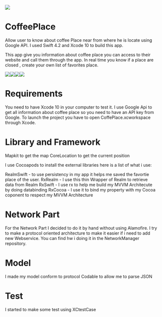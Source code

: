 
![](Images/cup.png)


# CoffeePlace
Allow user to know about coffee Place near from where he is locate using Google API.
I used Swift 4.2 and Xcode 10 to build this app.

This app give you information about coffee place you can access to their website and call them through the app.
In real time you know if a place are closed , create your own list of favorites place.

![](Images/detailPage.png)![](Images/home.png)![](Images/accessWebsitePage.png)![](Images/favorites.png)


# Requirements

You need to have Xcode 10 in your computer to test it.
I use Google Api to get all information about coffee place so you need to have an API key from Google.
To launch the project you have to open CoffePlace.xcworkspace through Xcode.

# Library and Framework 

Mapkit to get the map
CoreLocation to get the current position

I use Cocoapods to install the external libraries here is a list of what i use:

RealmSwift - to use persistency in my app it helps me saved the favortie place of the user.
RxRealm - I use this thin Wrapper of Realm to retrieve data from Realm
RxSwift - I use rx to help me build my MVVM Architecute by doing databinding
RxCocoa - I use it to bind my property with my Cocoa coponent to respect my MVVM Architecture


# Network Part

For the Network Part I decided to do it by hand without using Alamofire. I try to make a protocol oriented architecture to make it easier if i need to add new Webservice.
You can find hw i doing it in the NetworkManager repository.

# Model

I made my model conform to protocol Codable to allow me to parse JSON

# Test

I started to make some test using XCtestCase
